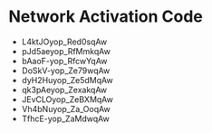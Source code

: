 # Network Activation Code
* L4ktJOyop_Red0sqAw
* pJd5aeyop_RfMmkqAw
* bAaoF-yop_RfcwYqAw
* DoSkV-yop_Ze79wqAw
* dyH2Huyop_Ze5dMqAw
* qk3pAeyop_ZexakqAw
* JEvCLOyop_ZeBXMqAw
* Vh4bNuyop_Za_OoqAw
* TfhcE-yop_ZaMdwqAw